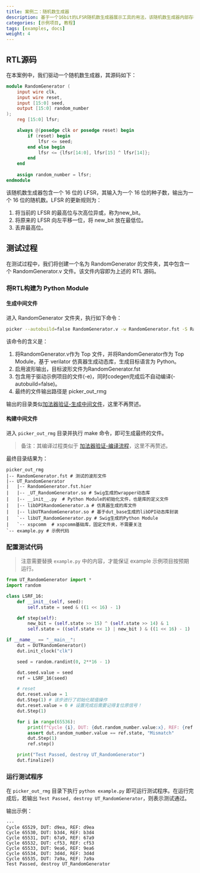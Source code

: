 ```yaml
---
title: 案例二：随机数生成器
description: 基于一个16bit的LFSR随机数生成器展示工具的用法，该随机数生成器内部存在时钟信号、时序逻辑与寄存器。
categories: [示例项目, 教程]
tags: [examples, docs]
weight: 4
---
```


## RTL源码

在本案例中，我们驱动一个随机数生成器，其源码如下：

```verilog
module RandomGenerator (
    input wire clk,
    input wire reset,
    input [15:0] seed,
    output [15:0] random_number
);
    reg [15:0] lfsr;

    always @(posedge clk or posedge reset) begin
        if (reset) begin
            lfsr <= seed;
        end else begin
            lfsr <= {lfsr[14:0], lfsr[15] ^ lfsr[14]};
        end
    end
 
    assign random_number = lfsr;
endmodule
```

该随机数生成器包含一个 16 位的 LFSR，其输入为一个 16 位的种子数，输出为一个 16 位的随机数。LFSR 的更新规则为：
1. 将当前的 LFSR 的最高位与次高位异或，称为new_bit。 
2. 将原来的 LFSR 向左平移一位，将 new_bit 放在最低位。
2. 丢弃最高位。


## 测试过程

在测试过程中，我们将创建一个名为 RandomGenerator 的文件夹，其中包含一个 RandomGenerator.v 文件。该文件内容即为上述的 RTL 源码。

### 将RTL构建为 Python Module

#### 生成中间文件

进入 RandomGenerator 文件夹，执行如下命令：

```bash
picker --autobuild=false RandomGenerator.v -w RandomGenerator.fst -S RandomGenerator -t picker_out_rmg -l python -e --sim verilator
```

该命令的含义是：

1. 将RandomGenerator.v作为 Top 文件，并将RandomGenerator作为 Top Module，基于 verilator 仿真器生成动态库，生成目标语言为 Python。
2. 启用波形输出，目标波形文件为RandomGenerator.fst
3. 包含用于驱动示例项目的文件(-e)，同时codegen完成后不自动编译(-autobuild=false)。
4. 最终的文件输出路径是 picker_out_rmg


输出的目录类似[加法器验证-生成中间文件](/docs/quick-start/eg-adder/#生成中间文件)，这里不再赘述。

#### 构建中间文件

进入 `picker_out_rmg` 目录并执行 make 命令，即可生成最终的文件。

> 备注：其编译过程类似于 [加法器验证-编译流程](/docs/quick-start/eg-adder/#构建中间文件)，这里不再赘述。

最终目录结果为：

```shell
picker_out_rmg
|-- RandomGenerator.fst # 测试的波形文件
|-- UT_RandomGenerator
|   |-- RandomGenerator.fst.hier
|   |-- _UT_RandomGenerator.so # Swig生成的wrapper动态库
|   |-- __init__.py  # Python Module的初始化文件，也是库的定义文件
|   |-- libDPIRandomGenerator.a # 仿真器生成的库文件
|   |-- libUTRandomGenerator.so # 基于dut_base生成的libDPI动态库封装
|   `-- libUT_RandomGenerator.py # Swig生成的Python Module
|   `-- xspcomm  # xspcomm基础库，固定文件夹，不需要关注
`-- example.py # 示例代码
```

### 配置测试代码

> 注意需要替换 `example.py` 中的内容，才能保证 example 示例项目按预期运行。

```python
from UT_RandomGenerator import *
import random

class LSRF_16:
    def __init__(self, seed):
        self.state = seed & ((1 << 16) - 1)

    def step(self):
        new_bit = (self.state >> 15) ^ (self.state >> 14) & 1
        self.state = ((self.state << 1) | new_bit ) & ((1 << 16) - 1)

if __name__ == "__main__":
    dut = DUTRandomGenerator()
    dut.init_clock("clk")

    seed = random.randint(0, 2**16 - 1)

    dut.seed.value = seed
    ref = LSRF_16(seed)

    # reset
    dut.reset.value = 1
    dut.Step(1) # 该步进行了初始化赋值操作
    dut.reset.value = 0 # 设置完成后需要记得复位原信号！
    dut.Step(1)

    for i in range(65536):
        print(f"Cycle {i}, DUT: {dut.random_number.value:x}, REF: {ref.state:x}")
        assert dut.random_number.value == ref.state, "Mismatch"
        dut.Step(1)
        ref.step()

    print("Test Passed, destroy UT_RandomGenerator")
    dut.finalize()
```

### 运行测试程序

在 `picker_out_rmg` 目录下执行 `python example.py` 即可运行测试程序。在运行完成后，若输出 `Test Passed, destroy UT_RandomGenerator`，则表示测试通过。

输出示例：

```shell
···
Cycle 65529, DUT: d9ea, REF: d9ea
Cycle 65530, DUT: b3d4, REF: b3d4
Cycle 65531, DUT: 67a9, REF: 67a9
Cycle 65532, DUT: cf53, REF: cf53
Cycle 65533, DUT: 9ea6, REF: 9ea6
Cycle 65534, DUT: 3d4d, REF: 3d4d
Cycle 65535, DUT: 7a9a, REF: 7a9a
Test Passed, destroy UT_RandomGenerator
```
